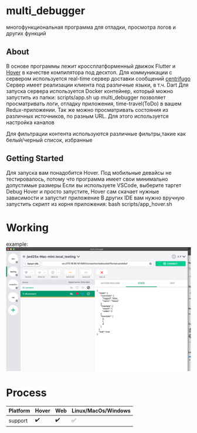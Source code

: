 # multi_debugger

многофункциональная программа для отладки, просмотра логов и других функций

## About

В основе программы лежит кроссплатформенный движок Flutter и [Hover](https://github.com/go-flutter-desktop/hover) в качестве компилятора под десктоп.
Для коммуникации с сервером используется real-time сервер доставки сообщений [centrifugo](https://github.com/centrifugal/centrifugo)
Сервер имеет реализации клиента под различные языки, в т.ч. Dart
Для запуска сервера используется Docker контейнер, который можно запустить из папки: scripts/app.sh up
multi_debugger позволяет просматривать логи, отладку приложения, time-travel(ToDo) в вашем Redux-приложении. Так же можно
просматривать состояния из различных источников, по разным URL. Для этого используется настройка каналов

Для фильтрации контента используются различные фильтры,такие как белый/черный список, избранные

## Getting Started

Для запуска вам понадобится Hover. Под мобильные девайсы не тестировалось, потому что программа имеет свои минимально допустимые размеры
Если вы используете VSCode, выберите таргет Debug Hover и просто запустите, Hover сам скачает нужные зависимости и запустит приложение
В других IDE вам нужно вручную запустить скрипт из корня приложения: bash scripts/app_hover.sh

# Working

example:
![Screenshot](screenshots/Screenshot_1.png)

# Process

Platform | Hover | Web | Linux/MacOs/Windows
:------------ | :-------------| :-------------| :-------------
support | :heavy_check_mark: |  :heavy_check_mark: | :white_check_mark:

